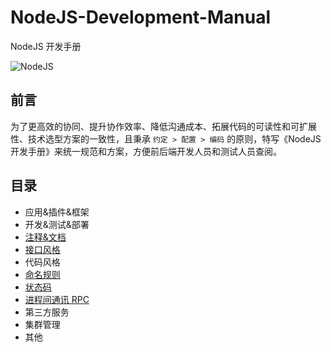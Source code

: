 # NodeJS-Development-Manual
NodeJS 开发手册
<!-- ![NodeJS](https://cdn.pixabay.com/photo/2015/04/23/17/41/node-js-736399_960_720.png) -->
![NodeJS](https://cdn.pixabay.com/photo/2015/04/23/17/41/node-js-736399__340.png)

## 前言
为了更高效的协同、提升协作效率、降低沟通成本、拓展代码的可读性和可扩展性、技术选型方案的一致性，且秉承 `约定 > 配置 > 编码` 的原则，特写《NodeJS 开发手册》来统一规范和方案，方便前后端开发人员和测试人员查阅。

## 目录
- 应用&插件&框架
- 开发&测试&部署
- [注释&文档](comments&doc.md)
- [接口风格](interface_style.md)
- 代码风格
- [命名规则](naming_rules.md)
- [状态码](status_code.md)
- [进程间通讯 RPC](rpc.md)
- 第三方服务
- 集群管理
- 其他

